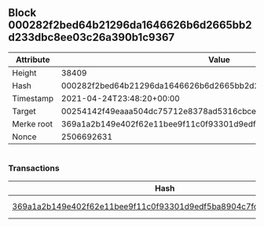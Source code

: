 ## Block 000282f2bed64b21296da1646626b6d2665bb2d233dbc8ee03c26a390b1c9367

Attribute | Value
--- | ---
Height | 38409
Hash | 000282f2bed64b21296da1646626b6d2665bb2d233dbc8ee03c26a390b1c9367
Timestamp | 2021-04-24T23:48:20+00:00
Target | 00254142f49eaaa504dc75712e8378ad5316cbcead634704b3734b6271167cc4
Merke root | 369a1a2b149e402f62e11bee9f11c0f93301d9edf5ba8904c7fcc1d1307747bc
Nonce | 2506692631

```

```

### Transactions

Hash | Amount
--- | ---
[369a1a2b149e402f62e11bee9f11c0f93301d9edf5ba8904c7fcc1d1307747bc](369a1a2b149e402f62e11bee9f11c0f93301d9edf5ba8904c7fcc1d1307747bc.md) | 10.00000000 SKEPTI 
